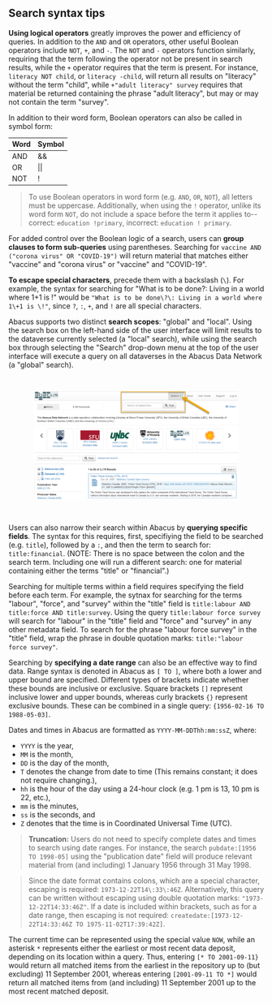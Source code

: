 ## Search syntax tips

**Using logical operators** greatly improves the power and efficiency of queries. In addition to the `AND` and `OR` operators, other useful Boolean operators include `NOT`, `+`, and `-`. The `NOT` and `-` operators function similarly, requiring that the term following the operator not be present in search results, while the `+` operator requires that the term is present. For instance, `literacy NOT child`, or `literacy -child`, will return all results on "literacy" without the term "child", while `+"adult literacy" survey` requires that material be returned containing the phrase "adult literacy", but may or may not contain the term "survey".

In addition to their word form, Boolean operators can also be called in symbol form:

Word | Symbol
--- | ---
AND | &&
OR | \|\|
NOT | !

> To use Boolean operators in word form (e.g. `AND`, `OR`, `NOT`), all letters must be uppercase. Additionally, when using the `!` operator, unlike its word form `NOT`, do not include a space before the term it applies to--correct: `education !primary`, incorrect: `education ! primary`.

For added control over the Boolean logic of a search, users can **group clauses to form sub-queries** using parentheses. Searching for `vaccine AND ("corona virus" OR "COVID-19")` will return material that matches either "vaccine" and "corona virus" or "vaccine" and "COVID-19".

**To escape special characters**, precede them with a backslash (`\`). For example, the syntax for searching for "What is to be done?: Living in a world where 1+1 is !" would be `"What is to be done\?\: Living in a world where 1\+1 is \!"`, since `?`, `:`, `+`, and `!` are all special characters.

Abacus supports two distinct **search scopes**: "global" and "local". Using the search box on the left-hand side of the user interface will limit results to the dataverse currently selected (a "local" search), while using the search box through selecting the "Search" drop-down menu at the top of the user interface will execute a query on all dataverses in the Abacus Data Network (a "global" search).

<img style="padding-top: 30px; padding-bottom: 30px; margin-left: 50px" src="images/global_search.png" width="80%"/>

Users can also narrow their search within Abacus by **querying specific fields**. The syntax for this requires, first, specifiying the field to be searched (e.g. `title`), followed by a `:`, and then the term to search for: `title:financial`. (NOTE: There is no space between the colon and the search term. Including one will run a different search: one for material containing either the terms "title" or "financial".)

Searching for multiple terms within a field requires specifying the field before each term. For example, the sytnax for searching for the terms "labour", "force", and "survey" within the "title" field is `title:labour AND title:force AND title:survey`. Using the query `title:labour force survey` will search for "labour" in the "title" field and "force" and "survey" in any other metadata field. To search for the phrase "labour force survey" in the "title" field, wrap the phrase in double quotation marks: `title:"labour force survey"`.

Searching by **specifying a date range** can also be an effective way to find data. Range syntax is denoted in Abacus as `[ TO ]`, where both a lower and upper bound are specified. Different types of brackets indicate whether these bounds are inclusive or exclusive. Square brackets `[]` represent inclusive lower and upper bounds, whereas curly brackets `{}` represent exclusive bounds. These can be combined in a single query: `{1956-02-16 TO 1988-05-03]`.

Dates and times in Abacus are formatted as `YYYY-MM-DDThh:mm:ssZ`, where:
- `YYYY` is the year,
- `MM` is the month,
- `DD` is the day of the month,
- `T` denotes the change from date to time (This remains constant; it does not require changing.),
- `hh` is the hour of the day using a 24-hour clock (e.g. 1 pm is 13, 10 pm is 22, etc.),
- `mm` is the minutes,
- `ss` is the seconds, and
- `Z` denotes that the time is in Coordinated Universal Time (UTC).

> **Truncation:** Users do not need to specify complete dates and times to search using date ranges. For instance, the search `pubdate:[1956 TO 1998-05]` using the "publication date" field will produce relevant material from (and including) 1 January 1956 through 31 May 1998.

> Since the date format contains colons, which are a special character, escaping is required: `1973-12-22T14\:33\:46Z`. Alternatively, this query can be written without escaping using double quotation marks: `"1973-12-22T14:33:46Z"`. If a date is included within brackets, such as for a date range, then escaping is not required: `createdate:[1973-12-22T14:33:46Z TO 1975-11-02T17:39:42Z]`.

The current time can be represented using the special value `NOW`, while an asterisk `*` represents either the earliest or most recent data deposit, depending on its location within a query. Thus, entering `[* TO 2001-09-11}` would return all matched items from the earliest in the repository up to (but excluding) 11 September 2001, whereas entering `[2001-09-11 TO *]` would return all matched items from (and including) 11 September 2001 up to the most recent matched deposit.
